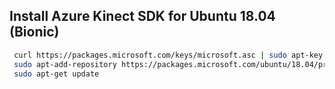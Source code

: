 ## Install Azure Kinect SDK for Ubuntu 18.04 (Bionic)
```bash
 curl https://packages.microsoft.com/keys/microsoft.asc | sudo apt-key add -
 sudo apt-add-repository https://packages.microsoft.com/ubuntu/18.04/prod
 sudo apt-get update
```
